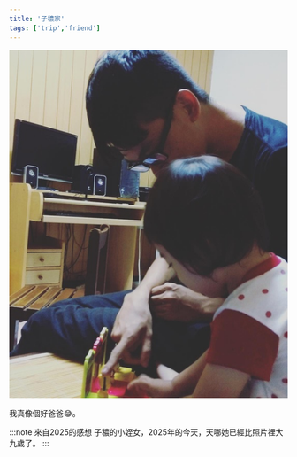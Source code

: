 ```yaml
---
title: '子穠家'
tags: ['trip','friend']
---
```

![img](./img_ig/201610/001.jpg)

我真像個好爸爸😂。

:::note 來自2025的感想
子穠的小姪女，2025年的今天，天哪她已經比照片裡大九歲了。
:::